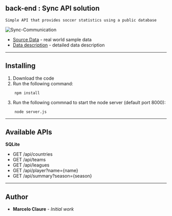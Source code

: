 ## back-end : Sync API solution
```
Simple API that provides soccer statistics using a public database
```
![Sync-Communication](https://user-images.githubusercontent.com/24611413/62910994-b8626400-bd50-11e9-923b-ef0d5d8f3c1f.jpg)

* [Source Data](https://www.kaggle.com/hugomathien/soccer) - real world sample data 
* [Data description](http://www.football-data.co.uk/notes.txt) - detailed data description
---
## Installing

1. Download the code
2. Run the following command:
```
    npm install
```
3. Run the following commnad to start the node server (default port 8000):
```
    node server.js
```
---
## Available APIs

**SQLite**
* GET /api/countries
* GET /api/teams
* GET /api/leagues
* GET /api/player?name={name}
* GET /api/summary?season={season}
---
## Author

* **Marcelo Claure** - *Initial work*
